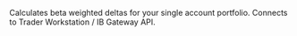 Calculates beta weighted deltas for your single account portfolio. Connects to Trader Workstation / IB Gateway API.

